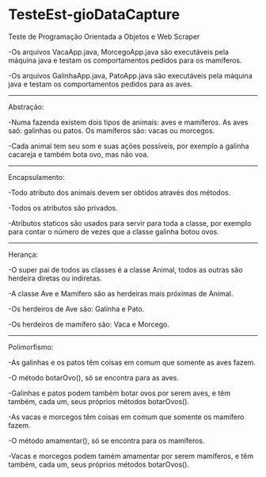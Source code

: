 # TesteEst-gioDataCapture
Teste de Programação Orientada a Objetos e Web Scraper

-Os arquivos VacaApp.java, MorcegoApp.java são executáveis pela máquina java e testam os comportamentos pedidos para os mamíferos.

-Os arquivos GalinhaApp.java, PatoApp.java são executáveis pela máquina java e testam os comportamentos pedidos para as aves.

---------------------------------------------------------------------------------------------------------------------------
Abstração:

-Numa fazenda existem dois tipos de animais: aves e mamíferos. As aves saõ: galinhas ou patos. Os mamíferos são: vacas ou morcegos.

-Cada animal tem seu som e suas ações possíveis, por exemplo a galinha cacareja e também bota ovo, mas não voa.

---------------------------------------------------------------------------------------------------------------------------
Encapsulamento:

-Todo atributo dos animais devem ser obtidos através dos métodos.

-Todos os atributos são privados.

-Atributos staticos são usados para servir para toda a classe, por exemplo para contar o número de vezes que a classe galinha botou ovos.

---------------------------------------------------------------------------------------------------------------------------
Herança:

-O super pai de todos as classes é a classe Animal, todos as outras são herdeira diretas ou indiretas.

-A classe Ave e Mamífero são as herdeiras mais próximas de Animal.

-Os herdeiros de Ave são: Galinha e Pato.

-Os herdeiros de mamífero são: Vaca e Morcego.

---------------------------------------------------------------------------------------------------------------------------
Polimorfismo:

-As galinhas e os patos têm coisas em comum que somente as aves fazem.

-O método botarOvo(), só se encontra para as aves.

-Galinhas e patos podem também botar ovos por serem aves, e têm também, cada um, seus próprios métodos botarOvos().

-As vacas e morcegos têm coisas em comum que somente os mamífero fazem.

-O método amamentar(), só se encontra para os mamíferos.

-Vacas e morcegos podem tamém amamentar por serem mamíferos, e têm também, cada um, seus próprios métodos botarOvos().
